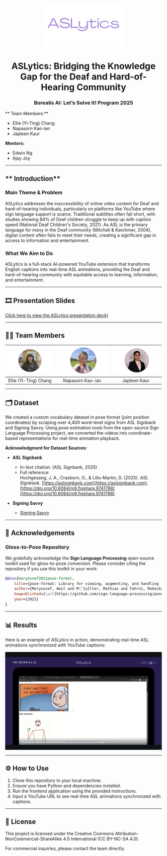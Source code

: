 <p align="center">
  <img src="assets/logo.png" alt="ASLytics Logo" width="250"/>
</p>


<h1 align="center">ASLytics: Bridging the Knowledge Gap for the Deaf and Hard-of-Hearing Community</h1>
<h3 align="center">Borealis AI: Let’s Solve It! Program 2025</h3>

** Team Members:**  
- Ellie (Yi-Ting) Chang  
- Napasorn Kao-ian  
- Japleen Kaur  

**Mentors:**  
- Edwin Ng  
- Ajay Joy  

---

## ** Introduction**

### **Main Theme & Problem**  
ASLytics addresses the inaccessibility of online video content for Deaf and hard-of-hearing individuals, particularly on platforms like YouTube where sign language support is scarce. Traditional subtitles often fall short, with studies showing 84% of Deaf children struggle to keep up with caption speed (National Deaf Children's Society, 2021). As ASL is the primary language for many in the Deaf community (Mitchell & Karchmer, 2004), digital content often fails to meet their needs, creating a significant gap in access to information and entertainment.

### **What We Aim to Do**  
ASLytics is a full-stack AI-powered YouTube extension that transforms English captions into real-time ASL animations, providing the Deaf and hard-of-hearing community with equitable access to learning, information, and entertainment.

---

## **🎞️ Presentation Slides**

[Click here to view the ASLytics presentation deck)](https://www.canva.com/design/DAGlBBc3Jwc/9DMc-JfSkOijpCX8Ogvi-g/edit?utm_content=DAGlBBc3Jwc&utm_campaign=designshare&utm_medium=link2&utm_source=sharebutton)

---

## **👩‍💻 Team Members**  
| ![Ellie](assets/ellie.png) | ![Napasorn](assets/napasorn.png) | ![Japleen](assets/japleen.png) |  
|:--------------------------:|:-------------------------------:|:-----------------------------:|  
| Ellie (Yi-Ting) Chang      | Napasorn Kao-ian                | Japleen Kaur                  |  

---

## **🗂️ Dataset**

We created a custom vocabulary dataset in pose format (joint position coordinates) by scraping over 4,400 word-level signs from ASL Signbank and Signing Savvy. Using pose estimation tools from the open-source Sign Language Processing project, we converted the videos into coordinate-based representations for real-time animation playback.  

**Acknowledgment for Dataset Sources:**  
- **ASL Signbank**  
  - In-text citation: (ASL Signbank, 2025)  
  - Full reference:  
    Hochgesang, J. A., Crasborn, O., & Lillo-Martin, D. (2025). *ASL Signbank*. [https://aslsignbank.com](https://aslsignbank.com). [https://doi.org/10.6084/m9.figshare.9741788](https://doi.org/10.6084/m9.figshare.9741788)  

- **Signing Savvy**  
  - [Signing Savvy](https://www.signingsavvy.com/)  

---

## **🙏 Acknowledgements**

### **Gloss-to-Pose Repository**

We gratefully acknowledge the **Sign Language Processing** open-source toolkit used for gloss-to-pose conversion. Please consider citing the repository if you use this toolkit in your work:

```bibtex
@misc{moryossef2021pose-format, 
    title={pose-format: Library for viewing, augmenting, and handling .pose files},
    author={Moryossef, Amit and M\"{u}ller, Mathias and Fahrni, Rebecka},
    howpublished={\url{https://github.com/sign-language-processing/pose}},
    year={2021}
}
```
---

## **📊 Results**  

Here is an example of ASLytics in action, demonstrating real-time ASL animations synchronized with YouTube captions:  

![Result Image](assets/result.png)  

---

## **⚙️ How to Use**

1. Clone this repository to your local machine.  
2. Ensure you have Python and dependencies installed.  
3. Run the frontend application using the provided instructions.  
4. Input a YouTube URL to see real-time ASL animations synchronized with captions.  

---

## **📄 License**

This project is licensed under the Creative Commons Attribution-NonCommercial-ShareAlike 4.0 International (CC BY-NC-SA 4.0).  

For commercial inquiries, please contact the team directly.  


